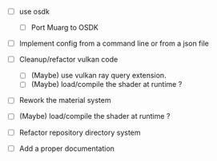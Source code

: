 
- [ ] use osdk
  - [ ] Port Muarg to OSDK
- [ ] Implement config from a command line or from a json file 
- [ ] Cleanup/refactor vulkan code
  - [ ] (Maybe) use vulkan ray query extension. 
  - [ ] (Maybe) load/compile the shader at runtime ?
- [ ] Rework the material system
- [ ] (Maybe) load/compile the shader at runtime ?
- [ ] Refactor repository directory system 
- [ ] Add a proper documentation
  